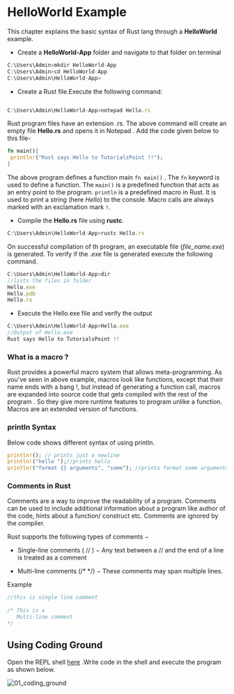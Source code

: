 # HelloWorld Example

This chapter explains the basic syntax of Rust lang through a **HelloWorld** example.

- Create a **HelloWorld-App** folder and navigate to that folder on terminal

```javascript
C:\Users\Admin>mkdir HelloWorld-App
C:\Users\Admin>cd HelloWorld-App
C:\Users\Admin\HelloWorld-App>

```

- Create a Rust file.Execute the following command:

```javascript

C:\Users\Admin\HelloWorld-App>notepad Hello.rs

```
Rust program files have an extension *.rs*.
The above command will create an empty file **Hello.rs** and opens it in Notepad . Add the code given below to this file-

```rust
fn main(){
 println!("Rust says Hello to TutorialsPoint !!");
}

```

The above program defines a function main `fn main()` . The `fn` keyword is used to define a function. The `main()` is a predefined function that acts as an entry point to the program.
`println` is a predefined macro in Rust. It is used to print a  string (here *Hello*) to the console.
Macro calls are always marked with an exclamation mark `!`.

- Compile the **Hello.rs** file using **rustc**.

```javascript
C:\Users\Admin\HelloWorld-App>rustc Hello.rs

```

On successful compilation of th program, an executable file (*file_name.exe*) is generated.
To verify if the *.exe* file is generated execute the following command.

```javascript
C:\Users\Admin\HelloWorld-App>dir
//lists the files in folder
Hello.exe
Hello.pdb
Hello.rs
```

- Execute the Hello.exe file and verify the output

```javascript
C:\Users\Admin\HelloWorld-App>Hello.exe
//Output of Hello.exe
Rust says Hello to TutorialsPoint !!

```

### What is a macro ?

Rust provides a powerful macro system that allows meta-programming. As you've seen in above example, macros look like functions, except that their name ends with a bang !, but instead of generating a function call, macros are expanded into source code that gets compiled with the rest of the program . So they give more runtime features to program unlike a function. Macros are an extended version of functions.

### println Syntax

Below code shows different syntax of using println.

```rust
println!(); // prints just a newline
println!("hello ");//prints hello 
println!("format {} arguments", "some"); //prints format some arguments

```

### Comments in Rust
Comments are a way to improve the readability of a program. Comments can be used to include additional information about a program like author of the code, hints about a function/ construct etc. Comments are ignored by the compiler.

Rust supports the following types of comments −

- Single-line comments ( // ) − Any text between a // and the end of a line is treated as a comment

- Multi-line comments (/* */) − These comments may span multiple lines.

Example
```rust
//this is single line comment 
 
/* This is a  
   Multi-line comment 
*/
```

## Using Coding Ground

 Open the REPL shell [here](https://www.tutorialspoint.com/compile_rust_online.php) .Write code in the shell and execute the program as shown below.

![01_coding_ground](https://user-images.githubusercontent.com/9062443/48670121-4ac63600-eb38-11e8-9f62-b0fb5de88a84.png)

<!-- External links for this chapter

1. http://devdocs.io/rust/book/second-edition/ch01-02-hello-world

2. https://app.pluralsight.com/player?course=rust-fundamentals&author=dmitri-nesteruk&name=rust-fundamentals-m1&clip=3&mode=live

-->
